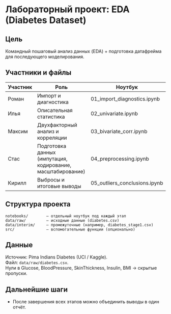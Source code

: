# Лабораторный проект: EDA (Diabetes Dataset)

## Цель
Командный пошаговый анализ данных (EDA) + подготовка датафрейма для последующего моделирования.

## Участники и файлы
| Участник | Роль | Ноутбук |
|----------|------|---------|
| Роман | Импорт и диагностика | 01_import_diagnostics.ipynb |
| Илья | Описательная статистика | 02_univariate.ipynb |
| Максим | Двухфакторный анализ и корреляции | 03_bivariate_corr.ipynb |
| Стас | Подготовка данных (импутация, кодирование, масштабирование) | 04_preprocessing.ipynb |
| Кирилл | Выбросы и итоговые выводы | 05_outliers_conclusions.ipynb |

## Структура проекта
```
notebooks/        — отдельный ноутбук под каждый этап  
data/raw/         — исходные данные (diabetes.csv)  
data/interim/     — промежуточные (например, diabetes_stage1.csv)  
src/              — вспомогательные функции (опционально)  
```
## Данные
Источник: Pima Indians Diabetes (UCI / Kaggle).  
Файл: `data/raw/diabetes.csv`.  
Нули в Glucose, BloodPressure, SkinThickness, Insulin, BMI → скрытые пропуски.

## Дальнейшие шаги
- После завершения всех этапов можно объединить выводы в один отчёт.
